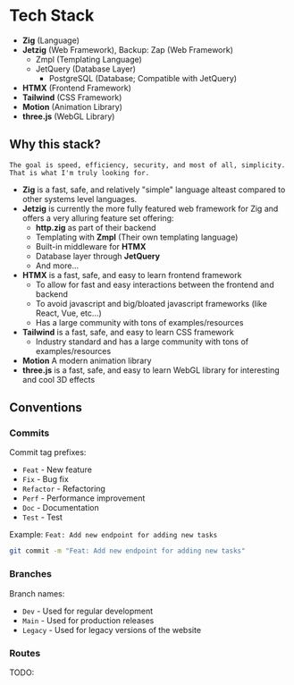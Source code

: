 # Tech Stack

- **Zig** (Language)
- **Jetzig** (Web Framework), Backup: Zap (Web Framework)
    - Zmpl (Templating Language)
    - JetQuery (Database Layer)
        - PostgreSQL (Database; Compatible with JetQuery)
- **HTMX** (Frontend Framework)
- **Tailwind** (CSS Framework)
- **Motion** (Animation Library)
- **three.js** (WebGL Library)

## Why this stack?

`The goal is speed, efficiency, security, and most of all, simplicity. That is what I'm truly looking for.`

- **Zig** is a fast, safe, and relatively "simple" language alteast compared to other systems level languages.
- **Jetzig** is currently the more fully featured web framework for Zig and offers a very alluring feature set offering:
    - **http.zig** as part of their backend
    - Templating with **Zmpl** (Their own templating language)
    - Built-in middleware for **HTMX**
    - Database layer through **JetQuery**
    - And more...
- **HTMX** is a fast, safe, and easy to learn frontend framework
    - To allow for fast and easy interactions between the frontend and backend
    - To avoid javascript and big/bloated javascript frameworks (like React, Vue, etc...)
    - Has a large community with tons of examples/resources
- **Tailwind** is a fast, safe, and easy to learn CSS framework
    - Industry standard and has a large community with tons of examples/resources
- **Motion** A modern animation library
- **three.js** is a fast, safe, and easy to learn WebGL library for interesting and cool 3D effects

## Conventions

### Commits

Commit tag prefixes:
  - `Feat` - New feature
  - `Fix` - Bug fix
  - `Refactor` - Refactoring
  - `Perf` - Performance improvement
  - `Doc` - Documentation
  - `Test` - Test

Example: `Feat: Add new endpoint for adding new tasks`

```bash
git commit -m "Feat: Add new endpoint for adding new tasks"
```
### Branches

Branch names:
  - `Dev` - Used for regular development
  - `Main` - Used for production releases
  - `Legacy` - Used for legacy versions of the website

### Routes

TODO: 
